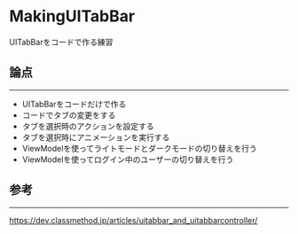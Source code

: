 # MakingUITabBar
UITabBarをコードで作る練習

## 論点
---
- UITabBarをコードだけで作る
- コードでタブの変更をする
- タブを選択時のアクションを設定する
- タブを選択時にアニメーションを実行する
- ViewModelを使ってライトモードとダークモードの切り替えを行う
- ViewModelを使ってログイン中のユーザーの切り替えを行う

## 参考
---
https://dev.classmethod.jp/articles/uitabbar_and_uitabbarcontroller/

